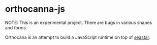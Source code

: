 # orthocanna-js
NOTE: This is an experimental project. There are bugs in various shapes and forms.


Orthocana is an attempt to build a JavaScript runtime on top of [seastar](http://seastar.io).
